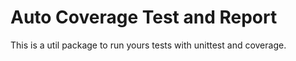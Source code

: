 # Auto Coverage Test and Report

This is a util package to run yours tests with unittest and coverage.
